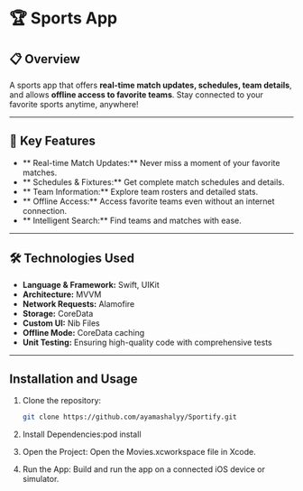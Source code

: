 # 🏆 Sports App

## 📋 Overview
A sports app that offers **real-time match updates, schedules, team details**, and allows **offline access to favorite teams**. Stay connected to your favorite sports anytime, anywhere!

---

## 🔑 Key Features
- ** Real-time Match Updates:** Never miss a moment of your favorite matches.
- ** Schedules & Fixtures:** Get complete match schedules and details.
- ** Team Information:** Explore team rosters and detailed stats.
- ** Offline Access:** Access favorite teams even without an internet connection.
- ** Intelligent Search:** Find teams and matches with ease.

---

## 🛠️ Technologies Used
- **Language & Framework:** Swift, UIKit
- **Architecture:** MVVM
- **Network Requests:** Alamofire
- **Storage:** CoreData
- **Custom UI:** Nib Files
- **Offline Mode:** CoreData caching
- **Unit Testing:** Ensuring high-quality code with comprehensive tests

---

## Installation and Usage
1. Clone the repository:
   ```bash
   git clone https://github.com/ayamashalyy/Sportify.git
   
2. Install Dependencies:pod install
   
3. Open the Project: Open the Movies.xcworkspace file in Xcode.

4. Run the App: Build and run the app on a connected iOS device or simulator.

